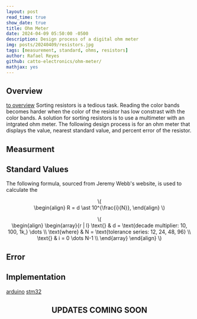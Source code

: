 ```yaml
---
layout: post
read_time: true
show_date: true
title: Ohm Meter
date: 2024-04-09 05:50:00 -0500
description: Design process of a digital ohm meter
img: posts/20240409/resistors.jpg
tags: [measurement, standard, ohms, resistors]
author: Rafael Reyes
github: catto-electronics/ohm-meter/
mathjax: yes
---
```


## Overview
[to overview](#implementation)
Sorting resistors is a tedious task. Reading the color bands becomes harder when the color of the resistor has low constrast with the color bands. A solution for sorting resistors is to use a multimeter with an intgrated ohm meter. The following design process is for an ohm meter that displays the value, nearest standard value, and percent error of the resistor. 

## Measurment


## Standard Values
The following formula, sourced from Jeremy Webb's website, is used to calculate the

<p style="text-align:center">\(<br>
\begin{align}
R = d \ast 10^{\frac{i}{N}},
\end{align}
\)</p>

<p style="text-align:center">\(<br>
\begin{align}
\begin{array}{r | l} \text{} & d = \text{decade multiplier: 10, 100, 1k,} \dots \\ 
\text{where} & N = \text{tolerance series: 12, 24, 48, 96}   \\
\text{} & i = 0 \dots N-1   \\
\end{array}
\end{align}
\)</p>

## Error

## Implementation
[arduino](#overview)
[stm32](#stm32)



## <center>UPDATES COMING SOON</center>